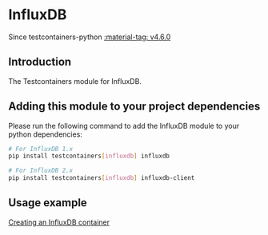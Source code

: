 # InfluxDB

Since testcontainers-python <a href="https://github.com/testcontainers/testcontainers-python/releases/tag/v4.6.0"><span class="tc-version">:material-tag: v4.6.0</span></a>

## Introduction

The Testcontainers module for InfluxDB.

## Adding this module to your project dependencies

Please run the following command to add the InfluxDB module to your python dependencies:

```bash
# For InfluxDB 1.x
pip install testcontainers[influxdb] influxdb

# For InfluxDB 2.x
pip install testcontainers[influxdb] influxdb-client
```

## Usage example

[Creating an InfluxDB container](../../modules/influxdb/example_basic.py)
